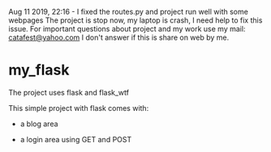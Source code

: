 Aug 11 2019, 22:16 - 
I fixed the routes.py and project run well with some webpages
The project is stop now, my laptop is crash, I need help to fix this issue.
For important questions about project and my work use my mail: catafest@yahoo.com
I don't answer if this is share on web by me. 

# my_flask
The project uses flask and flask_wtf

This simple project with flask comes with:
- a blog area 
  
- a login area 
  using GET and POST 

